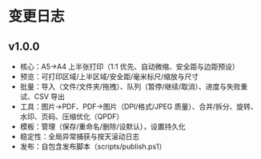 # 变更日志

## v1.0.0
- 核心：A5→A4 上半张打印（1:1 优先、自动微缩、安全距与边距预设）
- 预览：可打印区域/上半区域/安全距/毫米标尺/缩放与尺寸
- 批量：导入（文件/文件夹/拖拽）、队列（暂停/继续/取消）、进度与失败重试、CSV 导出
- 工具：图片→PDF、PDF→图片（DPI/格式/JPEG 质量）、合并/拆分、旋转、水印、页码、压缩优化（QPDF）
- 模板：管理（保存/重命名/删除/设默认），设置持久化
- 稳定性：全局异常捕获与按天滚动日志
- 发布：自包含发布脚本（scripts/publish.ps1）
